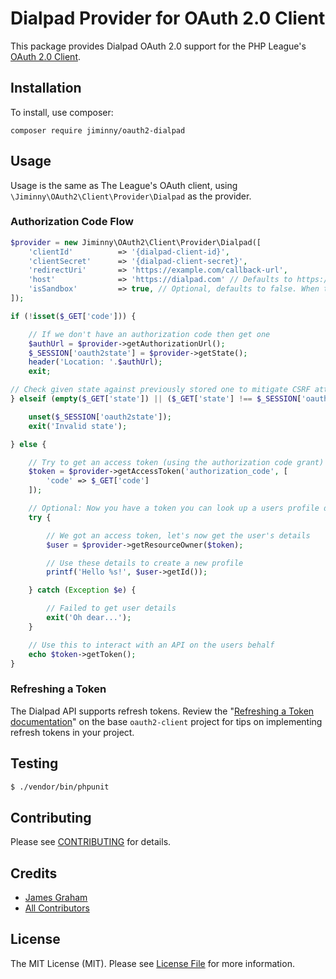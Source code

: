 # Dialpad Provider for OAuth 2.0 Client

This package provides Dialpad OAuth 2.0 support for the PHP League's [OAuth 2.0 Client](https://github.com/thephpleague/oauth2-client).

## Installation

To install, use composer:

```
composer require jiminny/oauth2-dialpad
```

## Usage

Usage is the same as The League's OAuth client, using `\Jiminny\OAuth2\Client\Provider\Dialpad` as the provider.

### Authorization Code Flow

```php
$provider = new Jiminny\OAuth2\Client\Provider\Dialpad([
    'clientId'          => '{dialpad-client-id}',
    'clientSecret'      => '{dialpad-client-secret}',
    'redirectUri'       => 'https://example.com/callback-url',
    'host'              => 'https://dialpad.com' // Defaults to https://dialpad.com
    'isSandbox'         => true, // Optional, defaults to false. When true, client uses sandbox urls.
]);

if (!isset($_GET['code'])) {

    // If we don't have an authorization code then get one
    $authUrl = $provider->getAuthorizationUrl();
    $_SESSION['oauth2state'] = $provider->getState();
    header('Location: '.$authUrl);
    exit;

// Check given state against previously stored one to mitigate CSRF attack
} elseif (empty($_GET['state']) || ($_GET['state'] !== $_SESSION['oauth2state'])) {

    unset($_SESSION['oauth2state']);
    exit('Invalid state');

} else {

    // Try to get an access token (using the authorization code grant)
    $token = $provider->getAccessToken('authorization_code', [
        'code' => $_GET['code']
    ]);

    // Optional: Now you have a token you can look up a users profile data
    try {

        // We got an access token, let's now get the user's details
        $user = $provider->getResourceOwner($token);

        // Use these details to create a new profile
        printf('Hello %s!', $user->getId());

    } catch (Exception $e) {

        // Failed to get user details
        exit('Oh dear...');
    }

    // Use this to interact with an API on the users behalf
    echo $token->getToken();
}
```

### Refreshing a Token

The Dialpad API supports refresh tokens. Review the "[Refreshing a Token documentation](https://github.com/thephpleague/oauth2-client#refreshing-a-token)" on the base `oauth2-client` project for tips on implementing refresh tokens in your project.

## Testing

``` bash
$ ./vendor/bin/phpunit
```

## Contributing

Please see [CONTRIBUTING](https://github.com/jiminny/oauth2-dialpad/blob/master/CONTRIBUTING.md) for details.


## Credits

- [James Graham](https://github.com/jiminny)
- [All Contributors](https://github.com/jiminny/oauth2-dialpad/contributors)


## License

The MIT License (MIT). Please see [License File](https://github.com/jiminny/oauth2-dialpad/blob/master/LICENSE) for more information.
